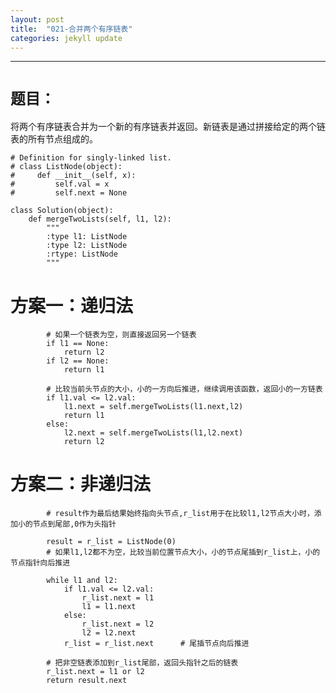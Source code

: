 ```yaml
---
layout: post
title:  "021-合并两个有序链表"
categories: jekyll update
---
```

_______________________________________________________________________________
# `题目：`
将两个有序链表合并为一个新的有序链表并返回。新链表是通过拼接给定的两个链表的所有节点组成的。

    # Definition for singly-linked list.
    # class ListNode(object):
    #     def __init__(self, x):
    #         self.val = x
    #         self.next = None

    class Solution(object):
        def mergeTwoLists(self, l1, l2):
            """
            :type l1: ListNode
            :type l2: ListNode
            :rtype: ListNode
            """
                                 
# 方案一：递归法

            # 如果一个链表为空，则直接返回另一个链表
            if l1 == None:       
                return l2
            if l2 == None:
                return l1
            
            # 比较当前头节点的大小，小的一方向后推进，继续调用该函数，返回小的一方链表
            if l1.val <= l2.val: 
                l1.next = self.mergeTwoLists(l1.next,l2) 
                return l1
            else:
                l2.next = self.mergeTwoLists(l1,l2.next)
                return l2

# 方案二：非递归法
            
            # result作为最后结果始终指向头节点,r_list用于在比较l1,l2节点大小时，添加小的节点到尾部,0作为头指针

            result = r_list = ListNode(0) 
            # 如果l1,l2都不为空，比较当前位置节点大小，小的节点尾插到r_list上，小的节点指针向后推进

            while l1 and l2:              
                if l1.val <= l2.val:      
                    r_list.next = l1      
                    l1 = l1.next          
                else:
                    r_list.next = l2      
                    l2 = l2.next
                r_list = r_list.next      # 尾插节点向后推进
                        
            # 把非空链表添加到r_list尾部，返回头指针之后的链表
            r_list.next = l1 or l2             
            return result.next           
